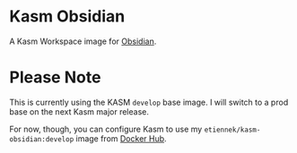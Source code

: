 # Kasm Obsidian

A Kasm Workspace image for [Obsidian](https://obsidian.md/).

# Please Note

This is currently using the KASM `develop` base image. I will switch to a prod base on the next Kasm major release.

For now, though, you can configure Kasm to use my `etiennek/kasm-obsidian:develop` image from [Docker Hub](https://hub.docker.com/r/etiennek/kasm-obsidian).
